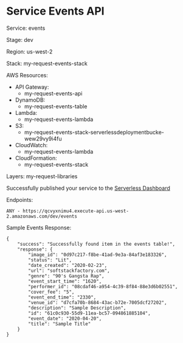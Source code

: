 # Service Events API

Service: events

Stage: dev

Region: us-west-2

Stack: my-request-events-stack

AWS Resources: 
   - API Gateway:
        - my-request-events-api
   - DynamoDB:
        - my-request-events-table
   - Lambda: 
        - my-request-events-lambda
   - S3:
        - my-request-events-stack-serverlessdeploymentbucke-wew29vy9i4fu
   - CloudWatch:
        - my-request-events-lambda
   - CloudFormation: 
        - my-request-events-stack

Layers: my-request-libraries

Successfully published your service to the [Serverless Dashboard](https://dashboard.serverless.com/tenants/softstack/applications/my-request/services/events/stage/dev/region/us-west-2)

Endpoints:

    ANY - https://qcvyxnimu4.execute-api.us-west-2.amazonaws.com/dev/events

    
Sample Events Response:

    {
        "success": "Successfully found item in the events table!",
        "response": {
            "image_id": "0d97c217-f8be-41ad-9e3a-84af3e183326",
            "status": "Lit",
            "date_created": "2020-02-23",
            "url": "softstackfactory.com",
            "genre": "90's Gangsta Rap",
            "event_start_time": "1620",
            "performer_id": "08cdaf46-a954-4c39-8f84-88e3d6b02551",
            "cover_fee": "5",
            "event_end_time": "2330",
            "venue_id": "d7cfa70b-8684-43ac-b72e-7005dcf27202",
            "description": "Sample Description",
            "id": "61c0c930-55d9-11ea-bc57-094861885104",
            "event_date": "2020-04-20",
            "title": "Sample Title"
        }
    }



